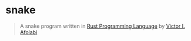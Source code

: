 # snake

> A snake program written in [Rust Programming Language](https://rust-lang.com) by [Victor I. Afolabi](https://github.com/victor-iyiola/rust-snake)